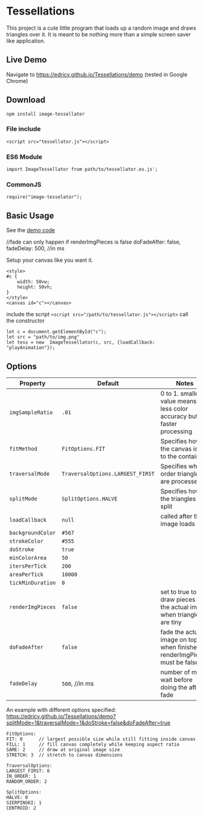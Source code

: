 # Tessellations
This project is a cute little program that loads up a random image and draws triangles over it. It is meant to be nothing more than a simple screen saver like application.
## Live Demo
Navigate to https://edricy.github.io/Tessellations/demo (tested in Google Chrome)
## Download
`npm install image-tessellator`
### File include
`<script src="tessellator.js"></script>`
### ES6 Module
`import ImageTessellator from path/to/tessellator.es.js';`
### CommonJS
`require("image-tesselator");`
## Basic Usage
See the [demo code](demo/index.html)

//fade can only happen if renderImgPieces is false
doFadeAfter: false,
fadeDelay: 500, //in ms


Setup your canvas like you want it.
```
<style>
#c {
	width: 50vw;
	height: 50vh;
}
</style>
<canvas id="c"></canvas>
```
include the script
`<script src="/path/to/tessellator.js"></script>`
call the constructor
```
let c = document.getElementById("c");
let src = "path/to/img.png"
let tess = new  ImageTessellator(c, src, {loadCallback: "playAnimation"});
```

## Options

| Property            | Default    | Notes |
| --------------------|------------|-------|
| `imgSampleRatio    `| `.01`                            | 0 to 1. smaller value means less color accuracy but faster processing     |
| `fitMethod         `| `FitOptions.FIT`                 | Specifies how the canvas is fit to the container                          |
| `traversalMode     `| `TraversalOptions.LARGEST_FIRST` | Specifies what order triangles are processed                              |
| `splitMode         `| `SplitOptions.HALVE`             | Specifies how the triangles are split                                     |
| `loadCallback      `| `null`                           | called after the image loads                                              |
| `backgroundColor   `| `#567`                           |                                                                           |
| `strokeColor       `| `#555`                           |                                                                           |
| `doStroke          `| `true`                           |                                                                           |
| `minColorArea      `| `50`                             |                                                                           |
| `itersPerTick      `| `200`                            |                                                                           |
| `areaPerTick       `| `10000`                          |                                                                           |
| `tickMinDuration   `| `0`                              |                                                                           |
| `renderImgPieces   `| `false`                          | set to true to draw pieces of the actual image when triangles are tiny    |
| `doFadeAfter       `| `false`                          | fade the actual image on top when finished. renderImgPieces must be false |
| `fadeDelay         `| `500`, //in ms                   | number of ms to wait before doing the after fade                          |


An example with different options specified:
https://edricy.github.io/Tessellations/demo?splitMode=1&traversalMode=1&doStroke=false&doFadeAfter=true
```
FitOptions:
FIT: 0      // largest possible size while still fitting inside canvas
FILL: 1     // fill canvas completely while keeping aspect ratio
SAME: 2     // draw at original image size
STRETCH: 3  // stretch to canvas dimensions

TraversalOptions:
LARGEST_FIRST: 0
IN_ORDER: 1
RANDOM_ORDER: 2

SplitOptions:
HALVE: 0
SIERPINSKI: 1
CENTROID: 2
```
